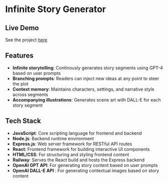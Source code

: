 # Infinite Story Generator

## Live Demo
See the project [here](https://infinite-story.up.railway.app/)

## Features
- **Infinite storytelling**: Continously generates story segments using GPT-4 based on user prompts
- **Branching prompts**: Readers can inject new ideas at any point to steer the plot
- **Context memory**: Maintains characters, settings, and narrative style across segments
- **Accompanying illustrations**: Generates scene art with DALL-E for each story segment

## Tech Stack
- **JavaScript**: Core scripting language for frontend and backend
- **Node.js**: Backend runtime environment
- **Express.js**: Web server framework for RESTful API routes
- **React**: Frontend framework for building interactive UI components
- **HTML/CSS**: For structuring and styling frontend content
- **Railway**: Serves the React build and hosts the Express backend
- **OpenAI GPT API**: For generating story content based on user prompts
- **OpenAI DALL-E API** : For generating contextual images based on story content
